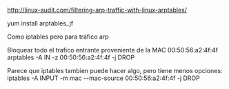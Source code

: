 http://linux-audit.com/filtering-arp-traffic-with-linux-arptables/

yum install arptables_jf


Como iptables pero para tráfico arp

Bloquear todo el trafico entrante proveniente de la MAC 00:50:56:a2:4f:4f
arptables -A IN -z 00:50:56:a2:4f:4f -j DROP

Parece que iptables tambien puede hacer algo, pero tiene menos opciones:
iptables -A INPUT -m mac --mac-source 00:50:56:a2:4f:4f -j DROP
